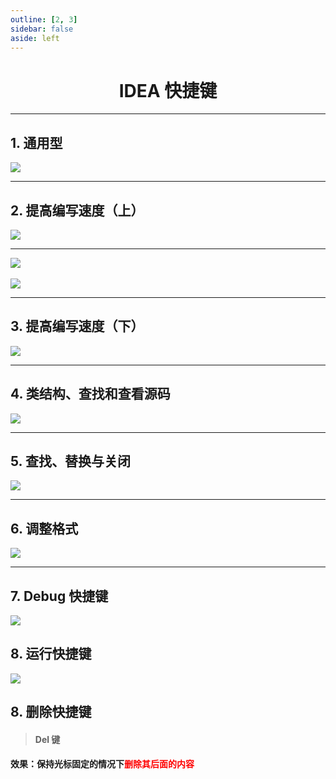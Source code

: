 ```yaml
---
outline: [2, 3]
sidebar: false
aside: left
---
```


<h1 style="text-align: center; font-weight: bold;">IDEA 快捷键</h1>

---

## 1. 通用型

<div style="width: 800px; margin: 0 auto;">
  <img src="./1.png">
</div>

<hr/>

## 2. 提高编写速度（上）

<div style="width: 800px; margin: 0 auto;">
  <img src="./2.png">
</div>

<hr/>

<div style="width: 800px; margin: 0 auto;">
  <img src="./3.png">
</div>

<br/>

<div style="width: 800px; margin: 0 auto;">
  <img src="./4.png">
</div>

<hr/>

## 3. 提高编写速度（下）

<div style="width: 800px; margin: 0 auto;">
  <img src="./5.png">
</div>

<hr/>

## 4. 类结构、查找和查看源码

<div style="width: 800px; margin: 0 auto;">
  <img src="./6.png">
</div>

<hr/>

## 5. 查找、替换与关闭

<div style="width: 800px; margin: 0 auto;">
  <img src="./7.png">
</div>

<hr/>

## 6. 调整格式

<div style="width: 800px; margin: 0 auto;">
  <img src="./8.png">
</div>

<hr/>

## 7. Debug 快捷键

<div style="width: 800px; margin: 0 auto;">
  <img src="./9.png">
</div>

## 8. 运行快捷键

<div style="width: 800px; margin: 0 auto;">
  <img src="./10.png">
</div>

## 8. 删除快捷键

> #### Del 键

#### 效果：保持光标固定的情况下<span style="color:red;font-weight:bold">删除其后面的内容</span>
